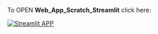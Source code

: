To OPEN **Web_App_Scratch_Streamlit** click here: 

[![Streamlit APP](https://static.streamlit.io/badges/streamlit_badge_black_white.svg)](https://share.streamlit.io/rosariomoscato/rosario-moscato-lab/main/Streamlit/Web_App_Scratch_Streamlit.py)
